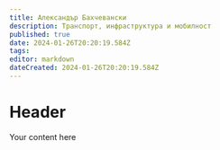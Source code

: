 ```yaml
---
title: Александър Бахчевански
description: Транспорт, инфраструктура и мобилност
published: true
date: 2024-01-26T20:20:19.584Z
tags: 
editor: markdown
dateCreated: 2024-01-26T20:20:19.584Z
---
```


# Header
Your content here